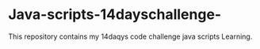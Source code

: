 # Java-scripts-14dayschallenge-
This repository contains my 14daqys code challenge java scripts Learning. 
